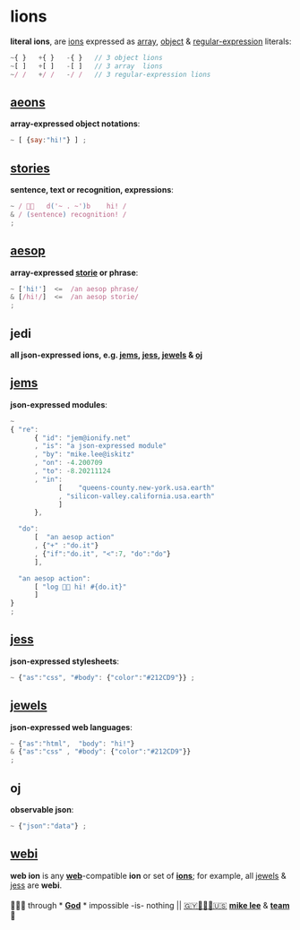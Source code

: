 # lions

**literal ions**, are [ions](ion.md#ion) expressed as
[array](http://www.ecma-international.org/ecma-262/6.0/index.html#sec-array-initializer),
[object](http://www.ecma-international.org/ecma-262/6.0/index.html#sec-object-initializer)
&
[regular-expression](http://www.ecma-international.org/ecma-262/6.0/index.html#sec-literals-regular-expression-literals)
literals:

```javascript
~{ }   +{ }   -{ }   // 3 object lions
~[ ]   +[ ]   -[ ]   // 3 array  lions
~/ /   +/ /   -/ /   // 3 regular-expression lions
```

## [aeons](aeons.md)

**array-expressed object notations**:

```javascript
~ [ {say:"hi!"} ] ;
```

## [stories](stories.md)

**sentence, text or recognition, expressions**:

```javascript
~ / 👋🏾   d('~ . ~')b    hi! /
& / (sentence) recognition! /
;
```

## [aesop](aesop.md)

**array-expressed [storie](stories.md) or phrase**:

```javascript
~ ['hi!']  <=  /an aesop phrase/
& [/hi!/]  <=  /an aesop storie/
;
```

## jedi

**all json-expressed ions, e.g. [jems](#jems), [jess](#jess), [jewels](#jewels) & [oj](#oj)**

## [jems](http://jems.ionify.net/)

**json-expressed modules**:

```javascript
~
{ "re":
      { "id": "jem@ionify.net"
      , "is": "a json-expressed module"
      , "by": "mike.lee@iskitz"
      , "on": -4.200709
      , "to": -8.20211124
      , "in":
            [    "queens-county.new-york.usa.earth"
            , "silicon-valley.california.usa.earth"
            ]
      },

  "do":
      [  "an aesop action"
      , {"+" :"do.it"}
      , {"if":"do.it", "<":7, "do":"do"}
      ],

  "an aesop action":
      [ "log 👋🏾 hi! #{do.it}"
      ]
}
;
```

## [jess](jess.md)

**json-expressed stylesheets**:

```javascript
~ {"as":"css", "#body": {"color":"#212CD9"}} ;
```

## [jewels](jewels.md)

**json-expressed web languages**:

```javascript
~ {"as":"html",  "body": "hi!"}
& {"as":"css" , "#body": {"color":"#212CD9"}}
;
```

## oj

**observable json**:

```javascript
~ {"json":"data"} ;
```

## [webi](webi.md)

**web ion** is any
[**web**](https://en.wikipedia.org/wiki/World_Wide_Web)-compatible
**ion** or set of [**ions**](#ion); for example, all [jewels](jewels.md) & [jess](#jess)
are **webi**.

####

🙇🏾‍♂️ through * [**God**](../LICENSE.txt) * impossible -is- nothing ||
[🇬🇾👨🏾‍💻🇺🇸](https://en.wikipedia.org/wiki/Guyana)
[**mike lee**](https://github.com/iskitz) &
[**team**](https://github.com/orgs/ionify/people)
🤎
